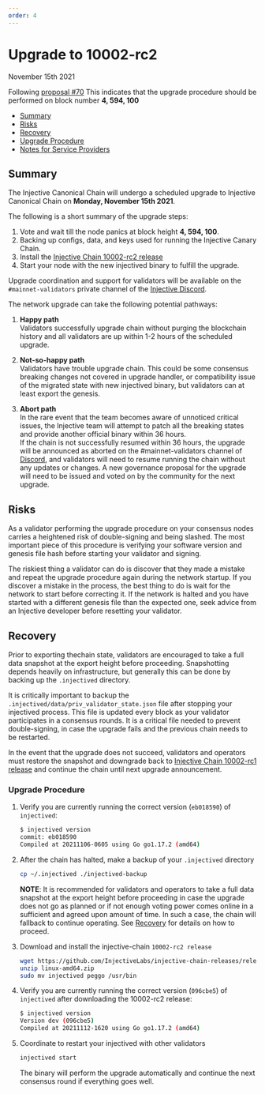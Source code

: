 ```yaml
---
order: 4
---
```

# Upgrade to 10002-rc2
November 15th 2021

Following [proposal #70](https://hub.injective.network/proposals/70)
This indicates that the upgrade procedure should be performed on block number **4, 594, 100**

 - [Summary](#summary)
  - [Risks](#risks)
  - [Recovery](#recovery)
  - [Upgrade Procedure](#upgrade-procedure)
  - [Notes for Service Providers](#notes-for-DEX-relayer-providers)

## Summary

The Injective Canonical Chain will undergo a scheduled upgrade to Injective Canonical Chain on **Monday, November 15th 2021**.

The following is a short summary of the upgrade steps:

1. Vote and wait till the node panics at block height **4, 594, 100**.
2. Backing up configs, data, and keys used for running the Injective Canary Chain.
3. Install the [Injective Chain 10002-rc2 release](https://github.com/InjectiveLabs/injective-chain-releases/releases/tag/v1.1.1-1636733798)
4. Start your node with the new injectived binary to fulfill the upgrade.

Upgrade coordination and support for validators will be available on the `#mainnet-validators` private channel of the [Injective Discord](https://discord.gg/injective).

The network upgrade can take the following potential pathways:
1. **Happy path**  
Validators successfully upgrade chain without purging the blockchain history and all validators are up within 1-2 hours of the scheduled upgrade.

2. **Not-so-happy path**  
Validators have trouble upgrade chain. This could be some consensus breaking changes not covered in upgrade handler, or compatibility issue of the migrated state with new injectived binary, but validators can at least export the genesis.

3. **Abort path**  
In the rare event that the team becomes aware of unnoticed critical issues, the Injective team will attempt to patch all the breaking states and provide another official binary within 36 hours.  
If the chain is not successfully resumed within 36 hours, the upgrade will be announced as aborted on the #mainnet-validators channel of [Discord](https://discord.gg/injective), and validators will need to resume running the chain without any updates or changes. A new governance proposal for the upgrade will need to be issued and voted on by the community for the next upgrade.

## Risks

As a validator performing the upgrade procedure on your consensus nodes carries a heightened risk of
double-signing and being slashed. The most important piece of this procedure is verifying your
software version and genesis file hash before starting your validator and signing.

The riskiest thing a validator can do is discover that they made a mistake and repeat the upgrade
procedure again during the network startup. If you discover a mistake in the process, the best thing
to do is wait for the network to start before correcting it. If the network is halted and you have
started with a different genesis file than the expected one, seek advice from an Injective developer
before resetting your validator.

## Recovery

Prior to exporting thechain state, validators are encouraged to take a full data snapshot at the
export height before proceeding. Snapshotting depends heavily on infrastructure, but generally this
can be done by backing up the `.injectived` directory.

It is critically important to backup the `.injectived/data/priv_validator_state.json` file after stopping your injectived process. This file is updated every block as your validator participates in a consensus rounds. It is a critical file needed to prevent double-signing, in case the upgrade fails and the previous chain needs to be restarted.

In the event that the upgrade does not succeed, validators and operators must restore the snapshot and downgrade back to [Injective Chain 10002-rc1 release](https://github.com/InjectiveLabs/injective-chain-releases/releases/tag/v1.1.0-1636178708) and continue the chain until next upgrade announcement.

### Upgrade Procedure

1. Verify you are currently running the correct version (`eb018590`) of `injectived`:
   ```bash
   $ injectived version
   commit: eb018590
   Compiled at 20211106-0605 using Go go1.17.2 (amd64)

   ```

2. After the chain has halted, make a backup of your `.injectived` directory
    ```bash
    cp ~/.injectived ./injectived-backup
    ```
    **NOTE**: It is recommended for validators and operators to take a full data snapshot at the export
    height before proceeding in case the upgrade does not go as planned or if not enough voting power
    comes online in a sufficient and agreed upon amount of time. In such a case, the chain will fallback
    to continue operating. See [Recovery](#recovery) for details on how to proceed.

3. Download and install the injective-chain `10002-rc2 release`
   ```bash
   wget https://github.com/InjectiveLabs/injective-chain-releases/releases/download/v1.1.1-1636733798/linux-amd64.zip
   unzip linux-amd64.zip
   sudo mv injectived peggo /usr/bin
   ```

4. Verify you are currently running the correct version (`096cbe5`) of `injectived` after downloading the 10002-rc2 release:
    ```bash
   $ injectived version
   Version dev (096cbe5)
   Compiled at 20211112-1620 using Go go1.17.2 (amd64)
   ```

5. Coordinate to restart your injectived with other validators
   ```bash
   injectived start
   ```
   The binary will perform the upgrade automatically and continue the next consensus round if everything goes well.